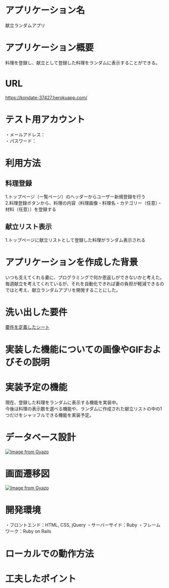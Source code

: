 # アプリケーション名
献立ランダムアプリ

# アプリケーション概要
料理を登録し、献立として登録した料理をランダムに表示することができる。
# URL
https://kondate-37427.herokuapp.com/  
# テスト用アカウント
・メールアドレス：  
・パスワード：
# 利用方法
## 料理登録
1.トップページ（一覧ページ）のヘッダーからユーザー新規登録を行う  
2.料理登録ボタンから、料理の内容（料理画像・料理名・カテゴリー（任意）・材料（任意））を登録する
## 献立リスト表示
1.トップページに献立リストとして登録した料理がランダム表示される
# アプリケーションを作成した背景
いつも支えてくれる妻に、プログラミングで何か恩返しができないかと考えた。毎週献立を考えてくれているが、それを自動化できれば妻の負担が軽減できるのではと考え、献立ランダムアプリを開発することにした。
# 洗い出した要件
[要件を定義したシート](https://docs.google.com/spreadsheets/d/1UR9DD2WO1-waoPM30F4Ey6nfHtSKaI3y_M5lSEKrWBY/edit#gid=982722306)
# 実装した機能についての画像やGIFおよびその説明

# 実装予定の機能
現在、登録した料理をランダムに表示する機能を実装中。  
今後は料理の表示数を選べる機能や、ランダムに作成された献立リストの中の1つだけをシャッフルできる機能を実装予定。
# データベース設計
[![Image from Gyazo](https://i.gyazo.com/36b4ab330c9f1c9d48fddd77d7352cda.png)](https://gyazo.com/36b4ab330c9f1c9d48fddd77d7352cda)
# 画面遷移図
[![Image from Gyazo](https://i.gyazo.com/b5871a41d25044054376e111c0c67040.png)](https://gyazo.com/b5871a41d25044054376e111c0c67040)
# 開発環境
・フロントエンド：HTML, CSS, jQuery
・サーバーサイド：Ruby
・フレームワーク：Ruby on Rails
# ローカルでの動作方法
# 工夫したポイント